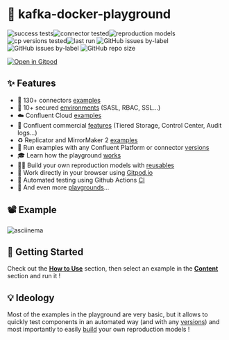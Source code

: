 # 🐳 kafka-docker-playground
![success tests](https://img.shields.io/badge/success%20tests-2300%2F2394-red)![connector tested](https://img.shields.io/badge/connector%20tested-132-green)![reproduction models](https://img.shields.io/badge/reproduction%20models-182-green)![cp versions tested](https://img.shields.io/badge/cp%20version%20tested-%205.3.7%205.4.6%205.5.7%206.0.5%206.1.4%206.2.2%207.0.1-green)![last run](https://img.shields.io/badge/last%20run-2022--03--09%2002:12-green)
![GitHub issues by-label](https://img.shields.io/github/issues/vdesabou/kafka-docker-playground/CI%20failing%20🔥)![GitHub issues by-label](https://img.shields.io/github/issues/vdesabou/kafka-docker-playground/enhancement%20✨)
![GitHub repo size](https://img.shields.io/github/repo-size/vdesabou/kafka-docker-playground)

[![Open in Gitpod](https://gitpod.io/button/open-in-gitpod.svg)](https://gitpod.io/#https://github.com/vdesabou/kafka-docker-playground)
## ✨ Features

- 🔗 130+ connectors [examples](/content?id=🔗-connectors)
- 🔐 10+ secured [environments](/content?id=%F0%9F%94%90-environments) (SASL, RBAC, SSL...)
- ☁️ Confluent Cloud [examples](/content?id=☁%EF%B8%8F-confluent-cloud)
- 💸 Confluent commercial [features](/content?id=💸-confluent-commercial) (Tiered Storage, Control Center, Audit logs...)
- ♻️ Replicator and MirrorMaker 2 [examples](/content?id=♻%EF%B8%8F-confluent-replicator-and-mirror-maker-2)
- 🎯 Run examples with any Confluent Platform or connector [versions](/how-to-use?id=🪄-specify-versions)
- 🎓 Learn how the playground [works](/how-it-works)
- 👷‍♂️ Build your own reproduction models with [reusables](/reusables)
- 📱 Work directly in your browser using [Gitpod.io](/how-to-use?id=🪄-gitpodio)
- 🤖 Automated testing using Github Actions [CI](/how-it-works?id=🤖-how-ci-works)
- 👾 And even more [playgrounds](/content?id=👾-other-playgrounds)...

## 📽 Example 

![asciinema](https://github.com/vdesabou/gifs/blob/master/connect/connect-cdc-oracle12-source/asciinema.gif?raw=true)

## 🏁 Getting Started

Check out the **[How to Use](/how-to-use.md)** section, then select an example in the **[Content](/content.md)** section and run it !

## 💡 Ideology

Most of the examples in the playground are very basic, but it allows to quickly test components in an automated way (and with any [versions](/how-to-use?id=🪄-specify-versions)) and most importantly to easily [build](/reusables) your own reproduction models !